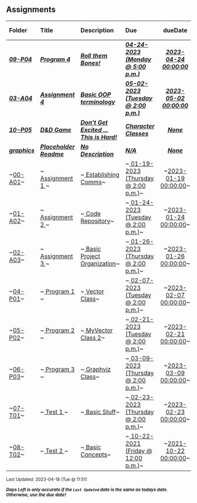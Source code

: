 ## Assignments

| Folder | Title | Description | Due | dueDate | Days Left<sup>*</sup> |
|:------|:------|:------|:------|:-----:|-----|
| ***<a href="https://github.com/rugbyprof/2143-Object-Oriented-Programming/tree/master/Assignments/09-P04">09-P04</a>*** | ***<a href="https://github.com/rugbyprof/2143-Object-Oriented-Programming/tree/master/Assignments/09-P04"> Program 4 </a>*** | ***<a href="https://github.com/rugbyprof/2143-Object-Oriented-Programming/tree/master/Assignments/09-P04"> Roll them Bones!</a>*** | ***<a href="https://github.com/rugbyprof/2143-Object-Oriented-Programming/tree/master/Assignments/09-P04"> 04-24-2023 (Monday @ 5:00 p.m.)</a>*** | ***<a href="https://github.com/rugbyprof/2143-Object-Oriented-Programming/tree/master/Assignments/09-P04">2023-04-24 00:00:00</a>*** | 6 |
| ***<a href="https://github.com/rugbyprof/2143-Object-Oriented-Programming/tree/master/Assignments/03-A04">03-A04</a>*** | ***<a href="https://github.com/rugbyprof/2143-Object-Oriented-Programming/tree/master/Assignments/03-A04"> Assignment 4 </a>*** | ***<a href="https://github.com/rugbyprof/2143-Object-Oriented-Programming/tree/master/Assignments/03-A04"> Basic OOP terminology</a>*** | ***<a href="https://github.com/rugbyprof/2143-Object-Oriented-Programming/tree/master/Assignments/03-A04"> 05-02-2023 (Tuesday @ 2:00 p.m.)</a>*** | ***<a href="https://github.com/rugbyprof/2143-Object-Oriented-Programming/tree/master/Assignments/03-A04">2023-05-02 00:00:00</a>*** | 14 |
| ***<a href="https://github.com/rugbyprof/2143-Object-Oriented-Programming/tree/master/Assignments/10-P05">10-P05</a>*** | ***<a href="https://github.com/rugbyprof/2143-Object-Oriented-Programming/tree/master/Assignments/10-P05"> D&D Game </a>*** | ***<a href="https://github.com/rugbyprof/2143-Object-Oriented-Programming/tree/master/Assignments/10-P05"> Don't Get Excited ... This is Hard!</a>*** | ***<a href="https://github.com/rugbyprof/2143-Object-Oriented-Programming/tree/master/Assignments/10-P05"> Character Classes</a>*** | ***<a href="https://github.com/rugbyprof/2143-Object-Oriented-Programming/tree/master/Assignments/10-P05">None</a>*** |  |
| ***<a href="https://github.com/rugbyprof/2143-Object-Oriented-Programming/tree/master/Assignments/graphics">graphics</a>*** | ***<a href="https://github.com/rugbyprof/2143-Object-Oriented-Programming/tree/master/Assignments/graphics"> Placeholder Readme </a>*** | ***<a href="https://github.com/rugbyprof/2143-Object-Oriented-Programming/tree/master/Assignments/graphics"> No Description</a>*** | ***<a href="https://github.com/rugbyprof/2143-Object-Oriented-Programming/tree/master/Assignments/graphics">N/A</a>*** | ***<a href="https://github.com/rugbyprof/2143-Object-Oriented-Programming/tree/master/Assignments/graphics">None</a>*** |  |
| ~<a href="https://github.com/rugbyprof/2143-Object-Oriented-Programming/tree/master/Assignments/00-A01">00-A01</a>~ | ~<a href="https://github.com/rugbyprof/2143-Object-Oriented-Programming/tree/master/Assignments/00-A01"> Assignment 1 </a>~ | ~<a href="https://github.com/rugbyprof/2143-Object-Oriented-Programming/tree/master/Assignments/00-A01"> Establishing Comms</a>~ | ~<a href="https://github.com/rugbyprof/2143-Object-Oriented-Programming/tree/master/Assignments/00-A01"> 01-19-2023 (Thursday @ 2:00 p.m.)</a>~ | ~<a href="https://github.com/rugbyprof/2143-Object-Oriented-Programming/tree/master/Assignments/00-A01">2023-01-19 00:00:00</a>~ | ---- |
| ~<a href="https://github.com/rugbyprof/2143-Object-Oriented-Programming/tree/master/Assignments/01-A02">01-A02</a>~ | ~<a href="https://github.com/rugbyprof/2143-Object-Oriented-Programming/tree/master/Assignments/01-A02"> Assignment 2 </a>~ | ~<a href="https://github.com/rugbyprof/2143-Object-Oriented-Programming/tree/master/Assignments/01-A02"> Code Repository</a>~ | ~<a href="https://github.com/rugbyprof/2143-Object-Oriented-Programming/tree/master/Assignments/01-A02"> 01-24-2023 (Tuesday @ 2:00 p.m.)</a>~ | ~<a href="https://github.com/rugbyprof/2143-Object-Oriented-Programming/tree/master/Assignments/01-A02">2023-01-24 00:00:00</a>~ | ---- |
| ~<a href="https://github.com/rugbyprof/2143-Object-Oriented-Programming/tree/master/Assignments/02-A03">02-A03</a>~ | ~<a href="https://github.com/rugbyprof/2143-Object-Oriented-Programming/tree/master/Assignments/02-A03"> Assignment 3 </a>~ | ~<a href="https://github.com/rugbyprof/2143-Object-Oriented-Programming/tree/master/Assignments/02-A03"> Basic Project Organization</a>~ | ~<a href="https://github.com/rugbyprof/2143-Object-Oriented-Programming/tree/master/Assignments/02-A03"> 01-26-2023 (Thursday @ 2:00 p.m.)</a>~ | ~<a href="https://github.com/rugbyprof/2143-Object-Oriented-Programming/tree/master/Assignments/02-A03">2023-01-26 00:00:00</a>~ | ---- |
| ~<a href="https://github.com/rugbyprof/2143-Object-Oriented-Programming/tree/master/Assignments/04-P01">04-P01</a>~ | ~<a href="https://github.com/rugbyprof/2143-Object-Oriented-Programming/tree/master/Assignments/04-P01"> Program 1 </a>~ | ~<a href="https://github.com/rugbyprof/2143-Object-Oriented-Programming/tree/master/Assignments/04-P01"> Vector Class</a>~ | ~<a href="https://github.com/rugbyprof/2143-Object-Oriented-Programming/tree/master/Assignments/04-P01"> 02-07-2023 (Tuesday @ 2:00 p.m.)</a>~ | ~<a href="https://github.com/rugbyprof/2143-Object-Oriented-Programming/tree/master/Assignments/04-P01">2023-02-07 00:00:00</a>~ | ---- |
| ~<a href="https://github.com/rugbyprof/2143-Object-Oriented-Programming/tree/master/Assignments/05-P02">05-P02</a>~ | ~<a href="https://github.com/rugbyprof/2143-Object-Oriented-Programming/tree/master/Assignments/05-P02"> Program 2 </a>~ | ~<a href="https://github.com/rugbyprof/2143-Object-Oriented-Programming/tree/master/Assignments/05-P02"> MyVector Class 2</a>~ | ~<a href="https://github.com/rugbyprof/2143-Object-Oriented-Programming/tree/master/Assignments/05-P02"> 02-21-2023 (Tuesday @ 2:00 p.m.)</a>~ | ~<a href="https://github.com/rugbyprof/2143-Object-Oriented-Programming/tree/master/Assignments/05-P02">2023-02-21 00:00:00</a>~ | ---- |
| ~<a href="https://github.com/rugbyprof/2143-Object-Oriented-Programming/tree/master/Assignments/06-P03">06-P03</a>~ | ~<a href="https://github.com/rugbyprof/2143-Object-Oriented-Programming/tree/master/Assignments/06-P03"> Program 3 </a>~ | ~<a href="https://github.com/rugbyprof/2143-Object-Oriented-Programming/tree/master/Assignments/06-P03"> Graphviz Class</a>~ | ~<a href="https://github.com/rugbyprof/2143-Object-Oriented-Programming/tree/master/Assignments/06-P03"> 03-09-2023 (Thursday @ 2:00 p.m.)</a>~ | ~<a href="https://github.com/rugbyprof/2143-Object-Oriented-Programming/tree/master/Assignments/06-P03">2023-03-09 00:00:00</a>~ | ---- |
| ~<a href="https://github.com/rugbyprof/2143-Object-Oriented-Programming/tree/master/Assignments/07-T01">07-T01</a>~ | ~<a href="https://github.com/rugbyprof/2143-Object-Oriented-Programming/tree/master/Assignments/07-T01"> Test 1 </a>~ | ~<a href="https://github.com/rugbyprof/2143-Object-Oriented-Programming/tree/master/Assignments/07-T01"> Basic Stuff</a>~ | ~<a href="https://github.com/rugbyprof/2143-Object-Oriented-Programming/tree/master/Assignments/07-T01"> 02-23-2023 (Thursday @ 2:00 p.m.)</a>~ | ~<a href="https://github.com/rugbyprof/2143-Object-Oriented-Programming/tree/master/Assignments/07-T01">2023-02-23 00:00:00</a>~ | ---- |
| ~<a href="https://github.com/rugbyprof/2143-Object-Oriented-Programming/tree/master/Assignments/08-T02">08-T02</a>~ | ~<a href="https://github.com/rugbyprof/2143-Object-Oriented-Programming/tree/master/Assignments/08-T02"> Test 2 </a>~ | ~<a href="https://github.com/rugbyprof/2143-Object-Oriented-Programming/tree/master/Assignments/08-T02"> Basic Concepts</a>~ | ~<a href="https://github.com/rugbyprof/2143-Object-Oriented-Programming/tree/master/Assignments/08-T02"> 10-22-2021 (Friday @ 12:00 p.m.)</a>~ | ~<a href="https://github.com/rugbyprof/2143-Object-Oriented-Programming/tree/master/Assignments/08-T02">2021-10-22 00:00:00</a>~ | ---- |

<sup>Last Updated: 2023-04-18 (Tue @ 11:51)</sup> 

<sup>***Days Left is only accurate if the `Last Updated` date is the same as todays date. Otherwise, use the due date!***</sup> 